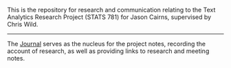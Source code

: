 This is the repository for research and communication relating to the Text Analytics Research Project (STATS 781) for Jason Cairns, supervised by Chris Wild.

---

The [Journal](./notes/journal\.org) serves as the nucleus for the project notes, recording the account of research, as well as providing links to research and meeting notes.
